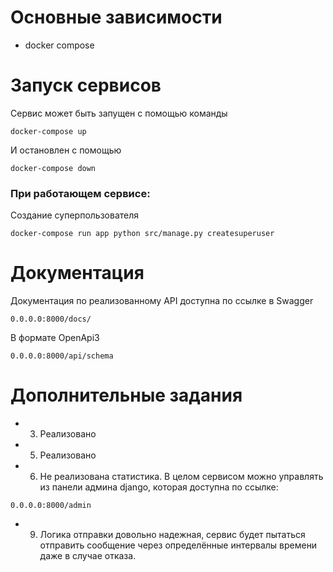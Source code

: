 # Основные зависимости
- docker compose

# Запуск сервисов
Сервис может быть запущен с помощью команды
```
docker-compose up
```
И остановлен с помощью
```
docker-compose down
```

### При работающем сервисе:

Создание суперпользователя
```
docker-compose run app python src/manage.py createsuperuser
```
# Документация
Документация по реализованному API доступна по ссылке в Swagger
```
0.0.0.0:8000/docs/
```
В формате OpenApi3
```
0.0.0.0:8000/api/schema
```
# Дополнительные задания
- 3) Реализовано
- 5) Реализовано
- 6) Не реализована статистика. В целом сервиcом можно управлять из панели админа django, которая доступна по ссылке:
```
0.0.0.0:8000/admin
```
- 9) Логика отправки довольно надежная, сервис будет пытаться отправить сообщение через определённые интервалы времени даже в случае отказа.